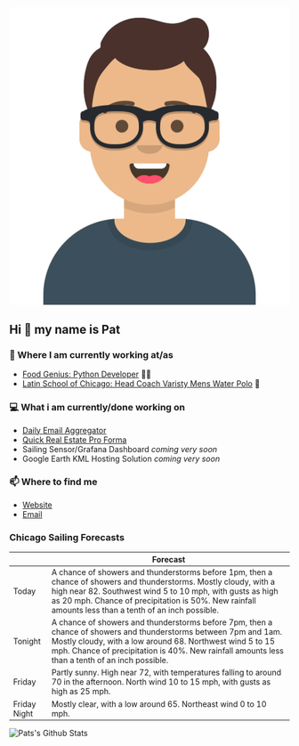 [![Social banner for p-j-falconer](https://raw.githubusercontent.com/P-J-FALCONER/P-J-FALCONER/master/assets/avataaars.svg)](https://patfalconer.com/)
## Hi :wave: my name is Pat

### 💼 Where I am currently working at/as
- [Food Genius: Python Developer](https://getfoodgenius.com/) 🍔🐍
- [Latin School of Chicago: Head Coach Varisty Mens Water Polo](https://www.latinschool.org/) 🤽


### 💻 What i am currently/done working on
 - [Daily Email Aggregator](https://github.com/P-J-FALCONER/dott_daily_mail)
 - [Quick Real Estate Pro Forma](https://github.com/P-J-FALCONER/henry)
 - Sailing Sensor/Grafana Dashboard *coming very soon*
 - Google Earth KML Hosting Solution *coming very soon*

### 📫 Where to find me
 - [Website](https://patfalconer.com/)
 - [Email](mailto:patrick.j.falconer@gmail.com)


### Chicago Sailing Forecasts
|   | Forecast  |
|---|---|
| Today | A chance of showers and thunderstorms before 1pm, then a chance of showers and thunderstorms. Mostly cloudy, with a high near 82. Southwest wind 5 to 10 mph, with gusts as high as 20 mph. Chance of precipitation is 50%. New rainfall amounts less than a tenth of an inch possible. |
| Tonight | A chance of showers and thunderstorms before 7pm, then a chance of showers and thunderstorms between 7pm and 1am. Mostly cloudy, with a low around 68. Northwest wind 5 to 15 mph. Chance of precipitation is 40%. New rainfall amounts less than a tenth of an inch possible. |
| Friday | Partly sunny. High near 72, with temperatures falling to around 70 in the afternoon. North wind 10 to 15 mph, with gusts as high as 25 mph. |
| Friday Night | Mostly clear, with a low around 65. Northeast wind 0 to 10 mph. |

![Pats's Github Stats](https://github-readme-stats.vercel.app/api?username=p-j-falconer&show_icons=true&theme=radical)
